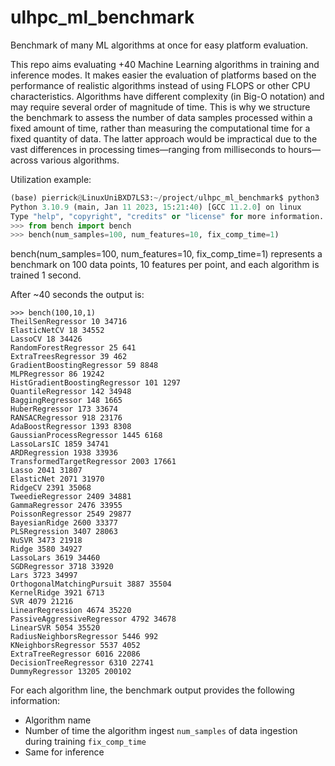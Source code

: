 # ulhpc_ml_benchmark
Benchmark of many ML algorithms at once for easy platform evaluation.

This repo aims evaluating +40 Machine Learning algorithms in training and inference modes. It makes easier the evaluation of platforms based on the performance of realistic algorithms instead of using FLOPS or other CPU characteristics. Algorithms have different complexity (in Big-O notation) and may require several order of magnitude of time. This is why we structure the benchmark to assess the number of data samples processed within a fixed amount of time, rather than measuring the computational time for a fixed quantity of data. The latter approach would be impractical due to the vast differences in processing times—ranging from milliseconds to hours—across various algorithms.

Utilization example:
```python
(base) pierrick@LinuxUniBXD7LS3:~/project/ulhpc_ml_benchmark$ python3
Python 3.10.9 (main, Jan 11 2023, 15:21:40) [GCC 11.2.0] on linux
Type "help", "copyright", "credits" or "license" for more information.
>>> from bench import bench
>>> bench(num_samples=100, num_features=10, fix_comp_time=1)
```
bench(num_samples=100, num_features=10, fix_comp_time=1) represents a benchmark on 100 data points, 10 features per point, and each algorithm is trained 1 second. 

After ~40 seconds the output is:

```
>>> bench(100,10,1)
TheilSenRegressor 10 34716
ElasticNetCV 18 34552
LassoCV 18 34426
RandomForestRegressor 25 641
ExtraTreesRegressor 39 462
GradientBoostingRegressor 59 8848
MLPRegressor 86 19242
HistGradientBoostingRegressor 101 1297
QuantileRegressor 142 34948
BaggingRegressor 148 1665
HuberRegressor 173 33674
RANSACRegressor 918 23176
AdaBoostRegressor 1393 8308
GaussianProcessRegressor 1445 6168
LassoLarsIC 1859 34741
ARDRegression 1938 33936
TransformedTargetRegressor 2003 17661
Lasso 2041 31807
ElasticNet 2071 31970
RidgeCV 2391 35068
TweedieRegressor 2409 34881
GammaRegressor 2476 33955
PoissonRegressor 2549 29877
BayesianRidge 2600 33377
PLSRegression 3407 28063
NuSVR 3473 21918
Ridge 3580 34927
LassoLars 3619 34460
SGDRegressor 3718 33920
Lars 3723 34997
OrthogonalMatchingPursuit 3887 35504
KernelRidge 3921 6713
SVR 4079 21216
LinearRegression 4674 35220
PassiveAggressiveRegressor 4792 34678
LinearSVR 5054 35520
RadiusNeighborsRegressor 5446 992
KNeighborsRegressor 5537 4052
ExtraTreeRegressor 6016 22086
DecisionTreeRegressor 6310 22741
DummyRegressor 13205 200102
```

For each algorithm line, the benchmark output provides the following information:
* Algorithm name
* Number of time the algorithm ingest `num_samples` of data ingestion during training `fix_comp_time`
* Same for inference

